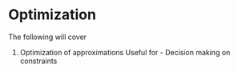 # Optimization
The following will cover
1. Optimization of approximations
	Useful for
		- Decision making on constraints
